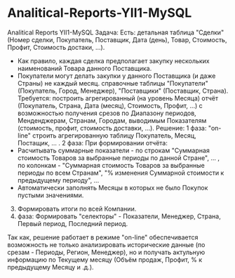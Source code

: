 # Analitical-Reports-YII1-MySQL
Analitical Reports YII1-MySQL
Задача:
Есть:
детальная таблица "Сделки" (Номер сделки, Покупатель, Поставщик, Дата (день), Товар, Стоимость, Профит, Стоимость достаки, ...). 
- Как правило, каждая сделка предполагает закупку нескольких наименований Товара данного Поставщика. 
- Покупатели могут делать закупки у данного Поставщика (и даже Страны) не каждый месяц.
справочные таблицы "Покупатели" (Покупатель, Город, Менеджер), "Поставщики" (Поставщик, Страна).
Требуется:
построить агрегированный (на уровень Месяца) отчёт (Покупатель, Страна, Дата (месяц), Стоимость, Профит, ...) с возможностью получения срезов по Диапазону периодов, Менденджерам, Странам, Городам, выводимым Показателям (стоимость, профит, стоимость доставки, ...).
Решение: 
1 фаза: "on-line" строить агрегированную таблицу Покупатель, Месяц, Постащик, ... .
2 фаза: При формировании отчёта:
- Расчитывать суммарные показатели - по строкам "Суммарная стоимость Товаров за выбранные периоды по данной Стране", ... , по колонкам - "Суммарная стоимость Товаров за выбранные периоды по всем Странам", "% изменения Суммарной стоимости к предыдущему периоду", ... 
- Автоматически заполнять Месяцы в которых не было Покупок пустыми значениями.
3. Формировать итоги по всей Компании.
4. фаза: Формировать "селекторы" - Показатели, Менеджер, Страна, Первый период, Последний период.

Так как, решение работает в режиме "on-line" обеспечивается возможность не только анализировать исторические данные (по срезам - Периоды, Регион, Менеджер), но и получать актульную информацию по Текущему месяцу (Объём продаж, Профит, % к предыдущему Месяцу и .д.).
 
